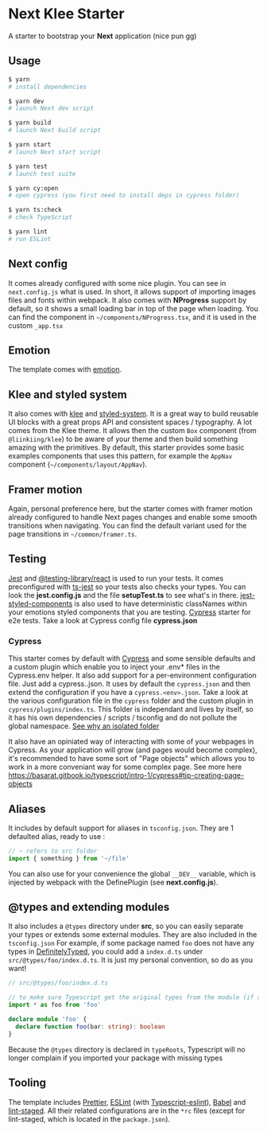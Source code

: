 # Next Klee Starter

A starter to bootstrap your **Next** application (nice pun gg)

## Usage

```bash
$ yarn
# install dependencies

$ yarn dev
# launch Next dev script

$ yarn build
# launch Next build script

$ yarn start
# launch Next start script

$ yarn test
# launch test suite

$ yarn cy:open
# open cypress (you first need to install deps in cypress folder)

$ yarn ts:check
# check TypeScript

$ yarn lint
# run ESLint
```

## Next config

It comes already configured with some nice plugin. You can see in `next.config.js` what is
used. In short, it allows support of importing images files and fonts within webpack.
It also comes with **NProgress** support by default, so it shows a small loading bar in top of
the page when loading. You can find the component in `~/components/NProgress.tsx`, and it is used in the
custom `_app.tsx`

## Emotion

The template comes with [emotion](http://emotion.sh/).

## Klee and styled system

It also comes with [klee](https://github.com/Liinkiing/klee) and [styled-system](https://github.com/styled-system/styled-system). It is a great way to
build reusable UI blocks with a great props API and consistent spaces / typography.
A lot comes from the Klee theme. It allows then the custom `Box` component (from `@liinkiing/klee`)
to be aware of your theme and then build something amazing with the primitives.
By default, this starter provides some basic examples components that uses this pattern, for
example the `AppNav` component (`~/components/layout/AppNav`).

## Framer motion

Again, personal preference here, but the starter comes with framer motion already configured
to handle Next pages changes and enable some smooth transitions when navigating. You
can find the default variant used for the page transitions in `~/common/framer.ts`.

## Testing

[Jest](https://github.com/facebook/jest) and [@testing-library/react](https://github.com/testing-library/react-testing-library) is used to run your tests. It comes preconfigured
with [ts-jest](https://github.com/kulshekhar/ts-jest) so your tests also checks your types.
You can look the **jest.config.js** and the file **setupTest.ts** to see what's in there.
[jest-styled-components](https://github.com/styled-components/jest-styled-components) is also used to have deterministic classNames
within your emotions styled components that you are testing.
[Cypress](https://cypress.io) starter for e2e tests. Take a look at Cypress config file **cypress.json**

### Cypress

This starter comes by default with [Cypress](https://cypress.io) and some sensible defaults and a custom plugin which enable you to
inject your .env\* files in the Cypress.env helper. It also add support for a per-environment configuration file.
Just add a cypress.<env>.json. It uses by default the `cypress.json` and then extend the configuration if you have
a `cypress.<env>.json`. Take a look at the various configuration file in the `cypress` folder and the custom plugin in `cypress/plugins/index.ts`.
This folder is independant and lives by itself, so it has his own dependencies / scripts / tsconfig and do not pollute the
global namespace. [See why an isolated folder](https://basarat.gitbook.io/typescript/intro-1/cypress#installation)

It also have an opiniated way of interacting with some of your webpages in Cypress. As your application
will grow (and pages would become complex), it's recommended to have some sort of "Page objects" which allows
you to work in a more conveniant way for some complex page. See more here https://basarat.gitbook.io/typescript/intro-1/cypress#tip-creating-page-objects

## Aliases

It includes by default support for aliases in `tsconfig.json`.
They are 1 defaulted alias, ready to use :

```typescript
// ~ refers to src folder
import { something } from '~/file'
```

You can also use for your convenience the global `__DEV__` variable, which is
injected by webpack with the DefinePlugin (see **next.config.js**).

## @types and extending modules

It also includes a `@types` directory under **src**, so you can easily
separate your types or extends some external modules. They are also included in the `tsconfig.json`
For example, if some package named `foo` does not have any types in [DefinitelyTyped](https://definitelytyped.org/), you could
add a `index.d.ts` under `src/@types/foo/index.d.ts`. It is just my personal convention, so do as you want!

```typescript
// src/@types/foo/index.d.ts

// to make sure Typescript get the original types from the module (if any)
import * as foo from 'foo'

declare module 'foo' {
  declare function foo(bar: string): boolean
}
```

Because the `@types` directory is declared in `typeRoots`, Typescript will no longer complain if you imported your package with missing types

## Tooling

The template includes [Prettier](https://prettier.io/), [ESLint](https://eslint.org/) (with [Typescript-eslint](https://github.com/typescript-eslint/typescript-eslint)), [Babel](https://babeljs.io/) and [lint-staged](https://github.com/okonet/lint-staged).
All their related configurations are in the `*rc` files (except for lint-staged, which is located in the `package.json`).
